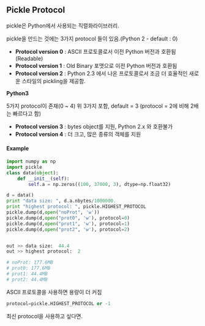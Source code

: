 ## Pickle Protocol

pickle은 Python에서 사용되는 직렬화라이브러리.

pickle을 만드는 것에는 3가지 protocol 들이 있음.(Python 2 - default : 0)


- **Protocol version 0** : ASCII 프로토콜로서 이전 Python 버전과 호환됨(Readable)
- **Protocol version 1** : Old Binary 포맷으로 이전 Python 버전과 호환됨
- **Protocol version 2** : Python 2.3 에서 나온 프로토콜로서 조금 더 효율적인 새로운 스타일의 pickling을 제공함.

**Python3**

5가지 protocol이 존재(0 ~ 4) 위 3가지 포함, default = 3 (protocol = 2에 비해 2배는 빠르다고 함)

- **Protocol version 3** : bytes object를 지원, Python 2.x 와 호환불가
- **Protocol version 4** : 더 크고, 많은 종류의 객체를 지원

#### Example

```python
import numpy as np
import pickle
class data(object):
    def __init__(self):
        self.a = np.zeros((100, 37000, 3), dtype=np.float32)

d = data()
print "data size: ", d.a.nbytes/1000000.
print "highest protocol: ", pickle.HIGHEST_PROTOCOL
pickle.dump(d,open("noProt", 'w'))
pickle.dump(d,open("prot0", 'w'), protocol=0)
pickle.dump(d,open("prot1", 'w'), protocol=1)
pickle.dump(d,open("prot2", 'w'), protocol=2)


out >> data size:  44.4
out >> highest protocol:  2

# noProt: 177.6MB
# prot0: 177.6MB
# prot1: 44.4MB
# prot2: 44.4MB
```

ASCII 프로토콜을 사용하면 용량이 더 커짐


```python 
protocol=pickle.HIGHEST_PROTOCOL or -1
```

최신 protocol을 사용하고 싶다면.



